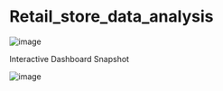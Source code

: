 # Retail_store_data_analysis

![image](https://github.com/dikshashub/Retail_store_data_analysis/assets/132251087/683ae8a9-faa4-4764-bb49-f2a8608590a1)

Interactive Dashboard Snapshot

![image](https://github.com/dikshashub/Retail_store_data_analysis/assets/132251087/dc876b47-d751-4bdc-b6d4-4061dbc7678e)
